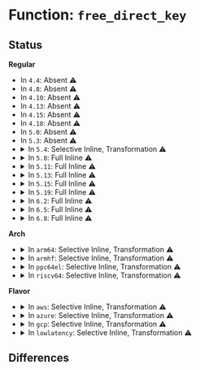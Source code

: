 # Function: <code>free_direct_key</code>

## Status
<b>Regular</b>
<ul>
<li>
In <code>4.4</code>: Absent ⚠️
</li>
<li>
In <code>4.8</code>: Absent ⚠️
</li>
<li>
In <code>4.10</code>: Absent ⚠️
</li>
<li>
In <code>4.13</code>: Absent ⚠️
</li>
<li>
In <code>4.15</code>: Absent ⚠️
</li>
<li>
In <code>4.18</code>: Absent ⚠️
</li>
<li>
In <code>5.0</code>: Absent ⚠️
</li>
<li>
In <code>5.3</code>: Absent ⚠️
</li>
<li>
<details>
<summary>In <code>5.4</code>: Selective Inline, Transformation ⚠️</summary>

**Collision:** Unique Static

**Inline:** Selective

**Transformation:** True

**Instances:**

```
In fs/crypto/keysetup_v1.c (ffffffff8134e722)
Location: fs/crypto/keysetup_v1.c:154
Inline: True
Inline callers:
  - fs/crypto/keysetup_v1.c:fscrypt_setup_v1_file_key
  - fs/crypto/keysetup_v1.c:find_or_insert_direct_key
  - fs/crypto/keysetup_v1.c:fscrypt_put_direct_key
Direct callers:
  - fs/crypto/keysetup_v1.c:fscrypt_setup_v1_file_key
  - fs/crypto/keysetup_v1.c:find_or_insert_direct_key
  - fs/crypto/keysetup_v1.c:fscrypt_put_direct_key
```
**Symbols:**

```
ffffffff8134e250-ffffffff8134e277: free_direct_key.part.0 (STB_LOCAL)
```
</details>
</li>
<li>
<details>
<summary>In <code>5.8</code>: Full Inline ⚠️</summary>

**Collision:** Unique Static

**Inline:** Full

**Transformation:** False

**Instances:**

```
In fs/crypto/keysetup_v1.c (ffffffff8139457e)
Location: fs/crypto/keysetup_v1.c:154
Inline: True
Inline callers:
  - fs/crypto/keysetup_v1.c:fscrypt_get_direct_key
  - fs/crypto/keysetup_v1.c:fscrypt_get_direct_key
  - fs/crypto/keysetup_v1.c:find_or_insert_direct_key
  - fs/crypto/keysetup_v1.c:find_or_insert_direct_key
  - fs/crypto/keysetup_v1.c:fscrypt_put_direct_key
  - fs/crypto/keysetup_v1.c:fscrypt_put_direct_key
```
</details>
</li>
<li>
<details>
<summary>In <code>5.11</code>: Full Inline ⚠️</summary>

**Collision:** Unique Static

**Inline:** Full

**Transformation:** False

**Instances:**

```
In fs/crypto/keysetup_v1.c (ffffffff813a5a57)
Location: fs/crypto/keysetup_v1.c:154
Inline: True
Inline callers:
  - fs/crypto/keysetup_v1.c:fscrypt_get_direct_key
  - fs/crypto/keysetup_v1.c:fscrypt_get_direct_key
  - fs/crypto/keysetup_v1.c:find_or_insert_direct_key
  - fs/crypto/keysetup_v1.c:find_or_insert_direct_key
  - fs/crypto/keysetup_v1.c:fscrypt_put_direct_key
  - fs/crypto/keysetup_v1.c:fscrypt_put_direct_key
```
</details>
</li>
<li>
<details>
<summary>In <code>5.13</code>: Full Inline ⚠️</summary>

**Collision:** Unique Static

**Inline:** Full

**Transformation:** False

**Instances:**

```
In fs/crypto/keysetup_v1.c (ffffffff813acab7)
Location: fs/crypto/keysetup_v1.c:154
Inline: True
Inline callers:
  - fs/crypto/keysetup_v1.c:fscrypt_get_direct_key
  - fs/crypto/keysetup_v1.c:fscrypt_get_direct_key
  - fs/crypto/keysetup_v1.c:find_or_insert_direct_key
  - fs/crypto/keysetup_v1.c:find_or_insert_direct_key
  - fs/crypto/keysetup_v1.c:fscrypt_put_direct_key
  - fs/crypto/keysetup_v1.c:fscrypt_put_direct_key
```
</details>
</li>
<li>
<details>
<summary>In <code>5.15</code>: Full Inline ⚠️</summary>

**Collision:** Unique Static

**Inline:** Full

**Transformation:** False

**Instances:**

```
In fs/crypto/keysetup_v1.c (ffffffff813fc427)
Location: fs/crypto/keysetup_v1.c:154
Inline: True
Inline callers:
  - fs/crypto/keysetup_v1.c:fscrypt_get_direct_key
  - fs/crypto/keysetup_v1.c:fscrypt_get_direct_key
  - fs/crypto/keysetup_v1.c:find_or_insert_direct_key
  - fs/crypto/keysetup_v1.c:find_or_insert_direct_key
  - fs/crypto/keysetup_v1.c:fscrypt_put_direct_key
  - fs/crypto/keysetup_v1.c:fscrypt_put_direct_key
```
</details>
</li>
<li>
<details>
<summary>In <code>5.19</code>: Full Inline ⚠️</summary>

**Collision:** Unique Static

**Inline:** Full

**Transformation:** False

**Instances:**

```
In fs/crypto/keysetup_v1.c (ffffffff8146f8c1)
Location: fs/crypto/keysetup_v1.c:154
Inline: True
Inline callers:
  - fs/crypto/keysetup_v1.c:fscrypt_get_direct_key
  - fs/crypto/keysetup_v1.c:fscrypt_get_direct_key
  - fs/crypto/keysetup_v1.c:find_or_insert_direct_key
  - fs/crypto/keysetup_v1.c:find_or_insert_direct_key
  - fs/crypto/keysetup_v1.c:fscrypt_put_direct_key
  - fs/crypto/keysetup_v1.c:fscrypt_put_direct_key
```
</details>
</li>
<li>
<details>
<summary>In <code>6.2</code>: Full Inline ⚠️</summary>

**Collision:** Unique Static

**Inline:** Full

**Transformation:** False

**Instances:**

```
In fs/crypto/keysetup_v1.c (ffffffff81501076)
Location: fs/crypto/keysetup_v1.c:155
Inline: True
Inline callers:
  - fs/crypto/keysetup_v1.c:fscrypt_get_direct_key
  - fs/crypto/keysetup_v1.c:fscrypt_get_direct_key
  - fs/crypto/keysetup_v1.c:find_or_insert_direct_key
  - fs/crypto/keysetup_v1.c:find_or_insert_direct_key
  - fs/crypto/keysetup_v1.c:fscrypt_put_direct_key
  - fs/crypto/keysetup_v1.c:fscrypt_put_direct_key
```
</details>
</li>
<li>
<details>
<summary>In <code>6.5</code>: Full Inline ⚠️</summary>

**Collision:** Unique Static

**Inline:** Full

**Transformation:** False

**Instances:**

```
In fs/crypto/keysetup_v1.c (ffffffff81538706)
Location: fs/crypto/keysetup_v1.c:155
Inline: True
Inline callers:
  - fs/crypto/keysetup_v1.c:fscrypt_get_direct_key
  - fs/crypto/keysetup_v1.c:fscrypt_get_direct_key
  - fs/crypto/keysetup_v1.c:find_or_insert_direct_key
  - fs/crypto/keysetup_v1.c:find_or_insert_direct_key
  - fs/crypto/keysetup_v1.c:fscrypt_put_direct_key
  - fs/crypto/keysetup_v1.c:fscrypt_put_direct_key
```
</details>
</li>
<li>
<details>
<summary>In <code>6.8</code>: Full Inline ⚠️</summary>

**Collision:** Unique Static

**Inline:** Full

**Transformation:** False

**Instances:**

```
In fs/crypto/keysetup_v1.c (ffffffff8156d885)
Location: fs/crypto/keysetup_v1.c:155
Inline: True
Inline callers:
  - fs/crypto/keysetup_v1.c:fscrypt_get_direct_key
  - fs/crypto/keysetup_v1.c:fscrypt_get_direct_key
  - fs/crypto/keysetup_v1.c:find_or_insert_direct_key
  - fs/crypto/keysetup_v1.c:find_or_insert_direct_key
  - fs/crypto/keysetup_v1.c:fscrypt_put_direct_key
  - fs/crypto/keysetup_v1.c:fscrypt_put_direct_key
```
</details>
</li>
</ul>
<b>Arch</b>
<ul>
<li>
<details>
<summary>In <code>arm64</code>: Selective Inline, Transformation ⚠️</summary>

**Collision:** Unique Static

**Inline:** Selective

**Transformation:** True

**Instances:**

```
In fs/crypto/keysetup_v1.c (ffff80001040fadc)
Location: fs/crypto/keysetup_v1.c:154
Inline: True
Inline callers:
  - fs/crypto/keysetup_v1.c:fscrypt_setup_v1_file_key
  - fs/crypto/keysetup_v1.c:find_or_insert_direct_key
  - fs/crypto/keysetup_v1.c:fscrypt_put_direct_key
Direct callers:
  - fs/crypto/keysetup_v1.c:fscrypt_setup_v1_file_key
  - fs/crypto/keysetup_v1.c:find_or_insert_direct_key
  - fs/crypto/keysetup_v1.c:fscrypt_put_direct_key
```
**Symbols:**

```
ffff80001040f548-ffff80001040f580: free_direct_key.part.0 (STB_LOCAL)
```
</details>
</li>
<li>
<details>
<summary>In <code>armhf</code>: Selective Inline, Transformation ⚠️</summary>

**Collision:** Unique Static

**Inline:** Selective

**Transformation:** True

**Instances:**

```
In fs/crypto/keysetup_v1.c (c05dc52c)
Location: fs/crypto/keysetup_v1.c:154
Inline: True
Inline callers:
  - fs/crypto/keysetup_v1.c:fscrypt_setup_v1_file_key
  - fs/crypto/keysetup_v1.c:find_or_insert_direct_key
  - fs/crypto/keysetup_v1.c:fscrypt_put_direct_key
Direct callers:
  - fs/crypto/keysetup_v1.c:fscrypt_setup_v1_file_key
  - fs/crypto/keysetup_v1.c:find_or_insert_direct_key
  - fs/crypto/keysetup_v1.c:fscrypt_put_direct_key
```
**Symbols:**

```
c05dbff8-c05dc028: free_direct_key.part.0 (STB_LOCAL)
```
</details>
</li>
<li>
<details>
<summary>In <code>ppc64el</code>: Selective Inline, Transformation ⚠️</summary>

**Collision:** Unique Static

**Inline:** Selective

**Transformation:** True

**Instances:**

```
In fs/crypto/keysetup_v1.c (c00000000051d57c)
Location: fs/crypto/keysetup_v1.c:154
Inline: True
Inline callers:
  - fs/crypto/keysetup_v1.c:fscrypt_setup_v1_file_key
  - fs/crypto/keysetup_v1.c:find_or_insert_direct_key
  - fs/crypto/keysetup_v1.c:fscrypt_put_direct_key
Direct callers:
  - fs/crypto/keysetup_v1.c:fscrypt_setup_v1_file_key
  - fs/crypto/keysetup_v1.c:find_or_insert_direct_key
  - fs/crypto/keysetup_v1.c:fscrypt_put_direct_key
```
**Symbols:**

```
c00000000051cd80-c00000000051cdd4: free_direct_key.part.0 (STB_LOCAL)
```
</details>
</li>
<li>
<details>
<summary>In <code>riscv64</code>: Selective Inline, Transformation ⚠️</summary>

**Collision:** Unique Static

**Inline:** Selective

**Transformation:** True

**Instances:**

```
In fs/crypto/keysetup_v1.c (ffffffe0002b86d0)
Location: fs/crypto/keysetup_v1.c:154
Inline: True
Inline callers:
  - fs/crypto/keysetup_v1.c:fscrypt_setup_v1_file_key
  - fs/crypto/keysetup_v1.c:find_or_insert_direct_key
  - fs/crypto/keysetup_v1.c:fscrypt_put_direct_key
Direct callers:
  - fs/crypto/keysetup_v1.c:fscrypt_setup_v1_file_key
  - fs/crypto/keysetup_v1.c:find_or_insert_direct_key
  - fs/crypto/keysetup_v1.c:fscrypt_put_direct_key
```
**Symbols:**

```
ffffffe0002b8128-ffffffe0002b8160: free_direct_key.part.0 (STB_LOCAL)
```
</details>
</li>
</ul>
<b>Flavor</b>
<ul>
<li>
<details>
<summary>In <code>aws</code>: Selective Inline, Transformation ⚠️</summary>

**Collision:** Unique Static

**Inline:** Selective

**Transformation:** True

**Instances:**

```
In fs/crypto/keysetup_v1.c (ffffffff81346d02)
Location: fs/crypto/keysetup_v1.c:154
Inline: True
Inline callers:
  - fs/crypto/keysetup_v1.c:fscrypt_setup_v1_file_key
  - fs/crypto/keysetup_v1.c:find_or_insert_direct_key
  - fs/crypto/keysetup_v1.c:fscrypt_put_direct_key
Direct callers:
  - fs/crypto/keysetup_v1.c:fscrypt_setup_v1_file_key
  - fs/crypto/keysetup_v1.c:find_or_insert_direct_key
  - fs/crypto/keysetup_v1.c:fscrypt_put_direct_key
```
**Symbols:**

```
ffffffff81346830-ffffffff81346857: free_direct_key.part.0 (STB_LOCAL)
```
</details>
</li>
<li>
<details>
<summary>In <code>azure</code>: Selective Inline, Transformation ⚠️</summary>

**Collision:** Unique Static

**Inline:** Selective

**Transformation:** True

**Instances:**

```
In fs/crypto/keysetup_v1.c (ffffffff813379e2)
Location: fs/crypto/keysetup_v1.c:154
Inline: True
Inline callers:
  - fs/crypto/keysetup_v1.c:fscrypt_setup_v1_file_key
  - fs/crypto/keysetup_v1.c:find_or_insert_direct_key
  - fs/crypto/keysetup_v1.c:fscrypt_put_direct_key
Direct callers:
  - fs/crypto/keysetup_v1.c:fscrypt_setup_v1_file_key
  - fs/crypto/keysetup_v1.c:find_or_insert_direct_key
  - fs/crypto/keysetup_v1.c:fscrypt_put_direct_key
```
**Symbols:**

```
ffffffff81337510-ffffffff81337537: free_direct_key.part.0 (STB_LOCAL)
```
</details>
</li>
<li>
<details>
<summary>In <code>gcp</code>: Selective Inline, Transformation ⚠️</summary>

**Collision:** Unique Static

**Inline:** Selective

**Transformation:** True

**Instances:**

```
In fs/crypto/keysetup_v1.c (ffffffff813447d2)
Location: fs/crypto/keysetup_v1.c:154
Inline: True
Inline callers:
  - fs/crypto/keysetup_v1.c:fscrypt_setup_v1_file_key
  - fs/crypto/keysetup_v1.c:find_or_insert_direct_key
  - fs/crypto/keysetup_v1.c:fscrypt_put_direct_key
Direct callers:
  - fs/crypto/keysetup_v1.c:fscrypt_setup_v1_file_key
  - fs/crypto/keysetup_v1.c:find_or_insert_direct_key
  - fs/crypto/keysetup_v1.c:fscrypt_put_direct_key
```
**Symbols:**

```
ffffffff81344300-ffffffff81344327: free_direct_key.part.0 (STB_LOCAL)
```
</details>
</li>
<li>
<details>
<summary>In <code>lowlatency</code>: Selective Inline, Transformation ⚠️</summary>

**Collision:** Unique Static

**Inline:** Selective

**Transformation:** True

**Instances:**

```
In fs/crypto/keysetup_v1.c (ffffffff81357ab2)
Location: fs/crypto/keysetup_v1.c:154
Inline: True
Inline callers:
  - fs/crypto/keysetup_v1.c:fscrypt_setup_v1_file_key
  - fs/crypto/keysetup_v1.c:find_or_insert_direct_key
  - fs/crypto/keysetup_v1.c:fscrypt_put_direct_key
Direct callers:
  - fs/crypto/keysetup_v1.c:fscrypt_setup_v1_file_key
  - fs/crypto/keysetup_v1.c:find_or_insert_direct_key
  - fs/crypto/keysetup_v1.c:fscrypt_put_direct_key
```
**Symbols:**

```
ffffffff813575e0-ffffffff81357607: free_direct_key.part.0 (STB_LOCAL)
```
</details>
</li>
</ul>

## Differences
